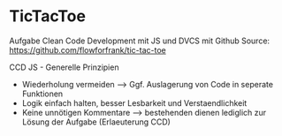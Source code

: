 # TicTacToe
 Aufgabe Clean Code Development mit JS und DVCS mit Github
 Source: https://github.com/flowforfrank/tic-tac-toe
 
CCD JS - Generelle Prinzipien
- Wiederholung vermeiden --> Ggf. Auslagerung von Code in seperate Funktionen
- Logik einfach halten, besser Lesbarkeit und Verstaendlichkeit
- Keine unnötigen Kommentare --> bestehenden dienen lediglich zur Lösung der Aufgabe (Erlaeuterung CCD)
